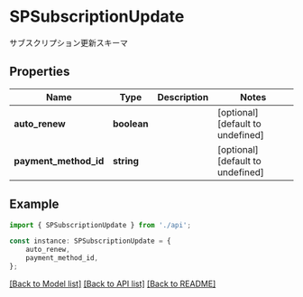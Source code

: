 # SPSubscriptionUpdate

サブスクリプション更新スキーマ

## Properties

Name | Type | Description | Notes
------------ | ------------- | ------------- | -------------
**auto_renew** | **boolean** |  | [optional] [default to undefined]
**payment_method_id** | **string** |  | [optional] [default to undefined]

## Example

```typescript
import { SPSubscriptionUpdate } from './api';

const instance: SPSubscriptionUpdate = {
    auto_renew,
    payment_method_id,
};
```

[[Back to Model list]](../README.md#documentation-for-models) [[Back to API list]](../README.md#documentation-for-api-endpoints) [[Back to README]](../README.md)
